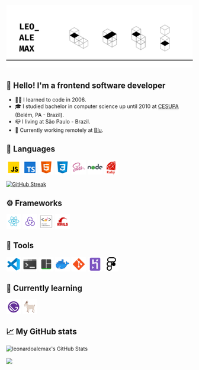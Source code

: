 # [![Header](/icons/header.png "Header")](https://github.com/leonardoalemax)

## 👋&nbsp;Hello! I'm a frontend software developer

- 👨‍💻&nbsp;I learned to code in 2006.
- 🎓&nbsp;I studied bachelor in computer science up until 2010 at <a href="https://www.cesupa.br/"> CESUPA</a> (Belém, PA - Brazil).
- 📪&nbsp;I living at São Paulo - Brazil.
- 💼&nbsp;Currently working remotely at <a href="https://github.com/Pagnet"> Blu</a>.

## 👅&nbsp;Languages

<div>
<a href="#"><img height="40" src="/icons/javascript.png"/></a>
<a href="#"><img height="40" src="/icons/typescript.png"/></a>
<a href="#"><img height="40" src="/icons/html.png"/></a>
<a href="#"><img height="40" src="/icons/css3.png"/></a>
<a href="#"><img height="40" src="/icons/sass.png"/></a>
<a href="#"><img height="40" src="/icons/nodejs.png"/></a>
<a href="#"><img height="40" src="/icons/ruby.png"/></a>

<div>
  
[![GitHub Streak](http://github-readme-streak-stats.herokuapp.com?user=leonardoalemax&theme=monokai-metallian&hide_border=true&background=DD272700)](https://git.io/streak-stats)


## ⚙️&nbsp;Frameworks

<div>
  <a href="#"><img height="40" src="/icons/react.png"/></a>
  <a href="#"><img height="40" src="/icons/redux.png"/></a>
  <a href="#"><img height="40" src="/icons/styled-components.png"/></a>   
  <a href="#"><img height="40" src="/icons/rails.png"/></a>
</div>

## 🧰&nbsp;Tools

<div>
<a href="#"><img height="40" src="/icons/vscode.png"/></a>
<a href="#"><img height="40" src="/icons/console.png"/></a>
<a href="#"><img height="40" src="/icons/tmux.png"/></a>
<a href="#"><img height="40" src="/icons/docker.png"/></a>
<a href="#"><img height="40" src="/icons/git.png"/></a>
<a href="#"><img height="40" src="/icons/heroku.png"/></a>
<a href="#"><img height="40" src="/icons/figma.png"/></a>
</div>

## 📖&nbsp;Currently learning

<div>
  <a href="#"><img height="40" src="/icons/gatsby.png"/></a>
<a href="#"><img height="40" src="/icons/testing-lib.png"/></a>
</div>

## 📈&nbsp;My GitHub stats

![leonardoalemax's GitHub Stats](https://github-readme-stats.vercel.app/api/top-langs/?username=leonardoalemax&theme=midnight-purple)


<img align="center" src="https://github-readme-stats.vercel.app/api?username=leonardoalemax&show_icons=true&theme=midnight-purple&count_private=true&show_icons=true&hide_title=true"/>  

